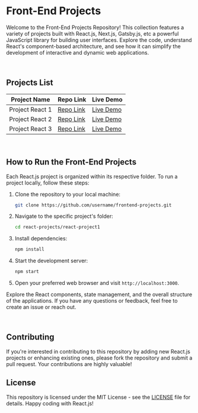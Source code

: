 # Front-End Projects 

Welcome to the Front-End Projects Repository! This collection features a variety of projects built with React.js, Next.js, Gatsby.js, etc a powerful JavaScript library for building user interfaces. Explore the code, understand React's component-based architecture, and see how it can simplify the development of interactive and dynamic web applications.

<br />

## Projects List

| Project Name    | Repo Link                                               | Live Demo                                              |
| --------------- | ------------------------------------------------------- | ------------------------------------------------------ |
| Project React 1 | [Repo Link](https://github.com/username/react-project1) | [Live Demo](https://username.github.io/react-project1) |
| Project React 2 | [Repo Link](https://github.com/username/react-project2) | [Live Demo](https://username.github.io/react-project2) |
| Project React 3 | [Repo Link](https://github.com/username/react-project3) | [Live Demo](https://username.github.io/react-project3) |

<br />

## How to Run the Front-End Projects

Each React.js project is organized within its respective folder. To run a project locally, follow these steps:

1. Clone the repository to your local machine:

   ```bash
   git clone https://github.com/username/frontend-projects.git
   ```

2. Navigate to the specific project's folder:

   ```bash
   cd react-projects/react-project1
   ```

3. Install dependencies:

   ```bash
   npm install
   ```

4. Start the development server:

   ```bash
   npm start
   ```

5. Open your preferred web browser and visit `http://localhost:3000`.

Explore the React components, state management, and the overall structure of the applications. If you have any questions or feedback, feel free to create an issue or reach out.

<br />

## Contributing

If you're interested in contributing to this repository by adding new React.js projects or enhancing existing ones, please fork the repository and submit a pull request. Your contributions are highly valuable!

## License

This repository is licensed under the MIT License - see the [LICENSE](LICENSE) file for details. Happy coding with React.js!
